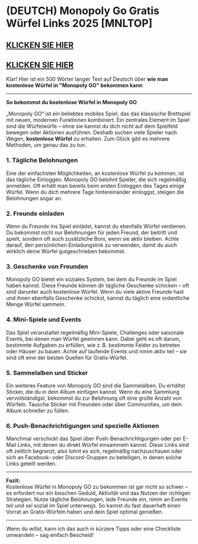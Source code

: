# (DEUTCH) Monopoly Go Gratis Würfel Links 2025 [MNLTOP]


## [KLICKEN SIE HIER](https://lookerstudio.google.com/s/i0yFe1wQxjY)
## [KLICKEN SIE HIER](https://lookerstudio.google.com/s/i0yFe1wQxjY)

Klar! Hier ist ein 500 Wörter langer Text auf Deutsch über **wie man kostenlose Würfel in "Monopoly GO" bekommen kann**:

---

**So bekommst du kostenlose Würfel in Monopoly GO**

„Monopoly GO“ ist ein beliebtes mobiles Spiel, das das klassische Brettspiel mit neuen, modernen Funktionen kombiniert. Ein zentrales Element im Spiel sind die Würfelwürfe – ohne sie kannst du dich nicht auf dem Spielfeld bewegen oder Aktionen ausführen. Deshalb suchen viele Spieler nach Wegen, **kostenlose Würfel** zu erhalten. Zum Glück gibt es mehrere Methoden, um genau das zu tun.

### 1. **Tägliche Belohnungen**

Eine der einfachsten Möglichkeiten, an kostenlose Würfel zu kommen, ist das tägliche Einloggen. Monopoly GO belohnt Spieler, die sich regelmäßig anmelden. Oft erhält man bereits beim ersten Einloggen des Tages einige Würfel. Wenn du dich mehrere Tage hintereinander einloggst, steigen die Belohnungen sogar an.

### 2. **Freunde einladen**

Wenn du Freunde ins Spiel einlädst, kannst du ebenfalls Würfel verdienen. Du bekommst nicht nur Belohnungen für jeden Freund, der beitritt und spielt, sondern oft auch zusätzliche Boni, wenn sie aktiv bleiben. Achte darauf, den persönlichen Einladungslink zu verwenden, damit du auch wirklich deine Würfel gutgeschrieben bekommst.

### 3. **Geschenke von Freunden**

Monopoly GO bietet ein soziales System, bei dem du Freunde im Spiel haben kannst. Diese Freunde können dir tägliche Geschenke schicken – oft sind darunter auch kostenlose Würfel. Wenn du viele aktive Freunde hast und ihnen ebenfalls Geschenke schickst, kannst du täglich eine ordentliche Menge Würfel sammeln.

### 4. **Mini-Spiele und Events**

Das Spiel veranstaltet regelmäßig Mini-Spiele, Challenges oder saisonale Events, bei denen man Würfel gewinnen kann. Dabei geht es oft darum, bestimmte Aufgaben zu erfüllen, wie z. B. bestimmte Felder zu betreten oder Häuser zu bauen. Achte auf laufende Events und nimm aktiv teil – sie sind oft eine der besten Quellen für Gratis-Würfel.

### 5. **Sammelalben und Sticker**

Ein weiteres Feature von Monopoly GO sind die Sammelalben. Du erhältst Sticker, die du in dein Album einfügen kannst. Wenn du eine Sammlung vervollständigst, bekommst du zur Belohnung oft eine große Anzahl von Würfeln. Tausche Sticker mit Freunden oder über Communities, um dein Album schneller zu füllen.

### 6. **Push-Benachrichtigungen und spezielle Aktionen**

Manchmal verschickt das Spiel über Push-Benachrichtigungen oder per E-Mail Links, mit denen du direkt Würfel einsammeln kannst. Diese Links sind oft zeitlich begrenzt, also lohnt es sich, regelmäßig nachzuschauen oder sich an Facebook- oder Discord-Gruppen zu beteiligen, in denen solche Links geteilt werden.

---

**Fazit:**  
Kostenlose Würfel in Monopoly GO zu bekommen ist gar nicht so schwer – es erfordert nur ein bisschen Geduld, Aktivität und das Nutzen der richtigen Strategien. Nutze tägliche Belohnungen, lade Freunde ein, nimm an Events teil und sei sozial im Spiel unterwegs. So kannst du fast dauerhaft einen Vorrat an Gratis-Würfeln haben und dein Spiel optimal genießen.

---

Wenn du willst, kann ich das auch in kürzere Tipps oder eine Checkliste umwandeln – sag einfach Bescheid!
